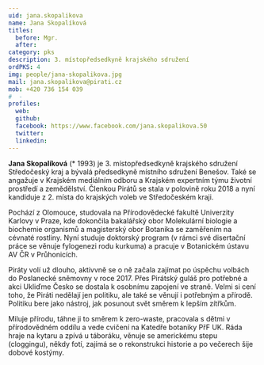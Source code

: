 ```yaml
---
uid: jana.skopalikova
name: Jana Skopalíková
titles:
  before: Mgr.
  after: 
category: pks
description: 3. místopředsedkyně krajského sdružení
ordPKS: 4
img: people/jana-skopalikova.jpg
mail: jana.skopalikova@pirati.cz
mob: +420 736 154 039
#  - 
profiles:
  web:
  github:
  facebook: https://www.facebook.com/jana.skopalikova.50
  twitter:
  linkedin:
---
```


**Jana Skopalíková** (* 1993) je 3. místopředsedkyně krajského sdružení Středočeský kraj a bývalá předsedkyně místního sdružení Benešov. Také se angažuje v Krajském mediálním odboru a Krajském expertním týmu životní prostředí a zemědělství. Členkou Pirátů se stala v polovině roku 2018 a nyní kandiduje z 2. místa do krajských voleb ve Středočeském kraji.

Pochází z Olomouce, studovala na Přírodovědecké fakultě Univerzity Karlovy v Praze, kde dokončila bakalářský obor Molekulární biologie a biochemie organismů a magisterský obor Botanika se zaměřením na cévnaté rostliny. Nyní studuje doktorský program (v rámci své disertační práce se věnuje fylogenezi rodu kurkuma) a pracuje v Botanickém ústavu AV ČR v Průhonicích.

Piráty volí už dlouho, aktivvně se o ně začala zajímat po úspěchu volbách do Poslanecké sněmovny v roce 2017. Přes Pirátský guláš pro potřebné a akci Ukliďme Česko se dostala k osobnímu zapojení ve straně. Velmi si cení toho, že Piráti nedělají jen politiku, ale také se věnují i potřebným a přírodě. Politiku bere jako nástroj, jak posunout svět směrem k lepším zítřkům.

Miluje přírodu, táhne ji to směrem k zero-waste, pracovala s dětmi v přírodovědném oddílu a vede cvičení na Katedře botaniky PřF UK. Ráda hraje na kytaru a zpívá u táboráku, věnuje se americkému stepu (cloggingu), někdy fotí, zajímá se o rekonstrukci historie a po večerech šije dobové kostýmy.

